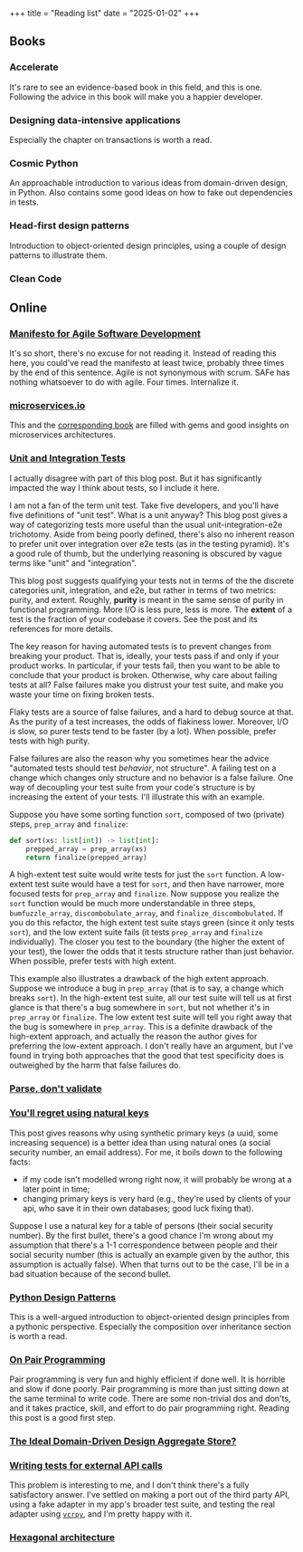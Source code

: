 +++
title = "Reading list"
date = "2025-01-02"
+++

## Books

### Accelerate
It's rare to see an evidence-based book in this field, and this is one. Following the advice in this book will make you a happier developer.

### Designing data-intensive applications
Especially the chapter on transactions is worth a read.

### Cosmic Python
An approachable introduction to various ideas from domain-driven design, in Python. Also contains some good ideas on how to fake out dependencies in tests.

### Head-first design patterns
Introduction to object-oriented design principles, using a couple of design patterns to illustrate them.

### Clean Code

## Online
### [Manifesto for Agile Software Development](https://agilemanifesto.org/)
It's so short, there's no excuse for not reading it. Instead of reading this here, you could've read the manifesto at least twice, probably three times by the end of this sentence. Agile is not synonymous with scrum. SAFe has nothing whatsoever to do with agile. Four times. Internalize it.

### [microservices.io](https://microservices.io/)
This and the [corresponding book](https://microservices.io/book) are filled with gems and good insights on microservices architectures.

### [Unit and Integration Tests](https://matklad.github.io/2022/07/04/unit-and-integration-tests.html)
I actually disagree with part of this blog post. But it has significantly impacted the way I think about tests, so I include it here.

I am not a fan of the term unit test. Take five developers, and you'll have five definitions of "unit test". What is a unit anyway? This blog post gives a way of categorizing tests more useful than the usual unit-integration-e2e trichotomy. Aside from being poorly defined, there's also no inherent reason to prefer unit over integration over e2e tests (as in the testing pyramid). It's a good rule of thumb, but the underlying reasoning is obscured by vague terms like "unit" and "integration".

This blog post suggests qualifying your tests not in terms of the the discrete categories unit, integration, and e2e, but rather in terms of two metrics: purity, and extent. Roughly, __purity__ is meant in the same sense of purity in functional programming. More I/O is less pure, less is more. The __extent__ of a test is the fraction of your codebase it covers. See the post and its references for more details.

The key reason for having automated tests is to prevent changes from breaking your product. That is, ideally, your tests pass if and only if your product works. In particular, if your tests fail, then you want to be able to conclude that your product is broken. Otherwise, why care about failing tests at all? False failures make you distrust your test suite, and make you waste your time on fixing broken tests.

Flaky tests are a source of false failures, and a hard to debug source at that. As the purity of a test increases, the odds of flakiness lower. Moreover, I/O is slow, so purer tests tend to be faster (by a lot). When possible, prefer tests with high purity.

False failures are also the reason why you sometimes hear the advice "automated tests should test _behavior_, not structure". A failing test on a change which changes only structure and no behavior is a false failure. One way of decoupling your test suite from your code's structure is by increasing the extent of your tests. I'll illustrate this with an example.

Suppose you have some sorting function `sort`, composed of two (private) steps, `prep_array` and `finalize`:
```python
def sort(xs: list[int]) -> list[int]:
    prepped_array = prep_array(xs)
    return finalize(prepped_array)
```
A high-extent test suite would write tests for just the `sort` function. A low-extent test suite would have a test for `sort`, and then have narrower, more focused tests for `prep_array` and `finalize`. Now suppose you realize the `sort` function would be much more understandable in three steps, `bumfuzzle_array`, `discombobulate_array`, and `finalize_discombobulated`. If you do this refactor, the high extent test suite stays green (since it only tests `sort`), and the low extent suite fails (it tests `prep_array` and `finalize` individually). The closer you test to the boundary (the higher the extent of your test), the lower the odds that it tests structure rather than just behavior. When possible, prefer tests with high extent.

This example also illustrates a drawback of the high extent approach. Suppose we introduce a bug in `prep_array` (that is to say, a change which breaks `sort`). In the high-extent test suite, all our test suite will tell us at first glance is that there's a bug somewhere in `sort`, but not whether it's in `prep_array` or `finalize`. The low extent test suite will tell you right away that the bug is somewhere in `prep_array`. This is a definite drawback of the high-extent approach, and actually the reason the author gives for preferring the low-extent approach. I don't really have an argument, but I've found in trying both approaches that the good that test specificity does is outweighed by the harm that false failures do.

### [Parse, don't validate](https://lexi-lambda.github.io/blog/2019/11/05/parse-don-t-validate/)

### [You'll regret using natural keys](https://blog.ploeh.dk/2024/06/03/youll-regret-using-natural-keys/)
This post gives reasons why using synthetic primary keys (a uuid, some increasing sequence) is a better idea than using natural ones (a social security number, an email address). For me, it boils down to the following facts:
- if my code isn't modelled wrong right now, it will probably be wrong at a later point in time;
- changing primary keys is very hard (e.g., they're used by clients of your api, who save it in their own databases; good luck fixing that).

Suppose I use a natural key for a table of persons (their social security number). By the first bullet, there's a good chance I'm wrong about my assumption that there's a 1-1 correspondence between people and their social security number (this is actually an example given by the author, this assumption is actually false). When that turns out to be the case, I'll be in a bad situation because of the second bullet.

### [Python Design Patterns](https://python-patterns.guide)
This is a well-argued introduction to object-oriented design principles from a pythonic perspective. Especially the composition over inheritance section is worth a read.

### [On Pair Programming](https://martinfowler.com/articles/on-pair-programming.html)
Pair programming is very fun and highly efficient if done well. It is horrible and slow if done poorly. Pair programming is more than just sitting down at the same terminal to write code. There are some non-trivial dos and don'ts, and it takes practice, skill, and effort to do pair programming right. Reading this post is a good first step.

### [The Ideal Domain-Driven Design Aggregate Store?](https://kalele.io/the-ideal-domain-driven-design-aggregate-store/)

### [Writing tests for external API calls](https://www.cosmicpython.com/blog/2020-01-25-testing_external_api_calls.html)
This problem is interesting to me, and I don't think there's a fully satisfactory answer. I've settled on making a port out of the third party API, using a fake adapter in my app's broader test suite, and testing the real adapter using [`vcrpy`](https://vcrpy.readthedocs.io/en/latest/), and I'm pretty happy with it.

### [Hexagonal architecture](https://alistair.cockburn.us/hexagonal-architecture/)
